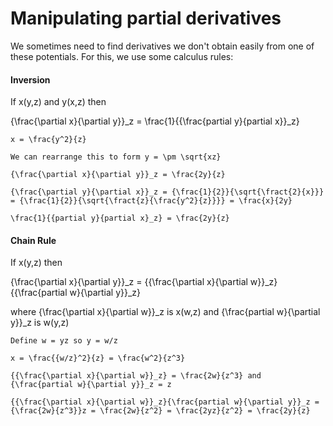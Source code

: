 # Manipulating partial derivatives

We sometimes need to find derivatives we don't obtain easily from one of these potentials. For this, we use some calculus rules:

#### Inversion

If x(y,z) and y(x,z) then

{\frac{\partial x}{\partial y}}_z = \frac{1}{{\frac{partial y}{partial x}}_z}

````{example}
x = \frac{y^2}{z}

We can rearrange this to form y = \pm \sqrt{xz}

{\frac{\partial x}{\partial y}}_z = \frac{2y}{z}

{\frac{\partial y}{\partial x}}_z = {\frac{1}{2}}{\sqrt{\fract{2}{x}}} = {\frac{1}{2}}{\sqrt{\fract{z}{\frac{y^2}{z}}}} = \frac{x}{2y}

\frac{1}{{partial y}{partial x}_z} = \frac{2y}{z}
````

#### Chain Rule

If x(y,z) then 

{\frac{\partial x}{\partial y}}_z = {{\frac{\partial x}{\partial w}}_z}{{\frac{partial w}{\partial y}}_z}

where {\frac{\partial x}{\partial w}}_z is x(w,z) and {\frac{partial w}{\partial y}}_z is w(y,z)

````{example}
Define w = yz so y = w/z

x = \frac{{w/z}^2}{z} = \frac{w^2}{z^3}

{{\frac{\partial x}{\partial w}}_z} = \frac{2w}{z^3} and {\frac{partial w}{\partial y}}_z = z

{{\frac{\partial x}{\partial w}}_z}{\frac{partial w}{\partial y}}_z = {\frac{2w}{z^3}}z = \frac{2w}{z^2} = \frac{2yz}{z^2} = \frac{2y}{z}
